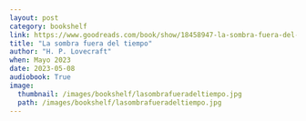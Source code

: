 ```yaml
---
layout: post
category: bookshelf
link: https://www.goodreads.com/book/show/18458947-la-sombra-fuera-del-tiempo
title: "La sombra fuera del tiempo"
author: "H. P. Lovecraft"
when: Mayo 2023
date: 2023-05-08
audiobook: True
image:
  thumbnail: /images/bookshelf/lasombrafueradeltiempo.jpg
  path: /images/bookshelf/lasombrafueradeltiempo.jpg
---
```

